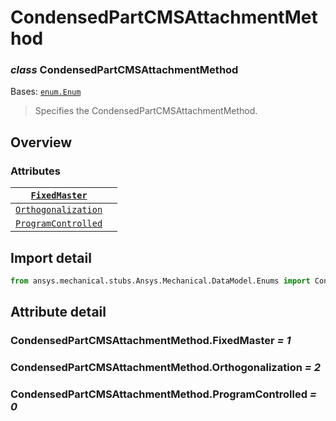 # CondensedPartCMSAttachmentMethod

### *class* CondensedPartCMSAttachmentMethod

Bases: [`enum.Enum`](https://docs.python.org/3/library/enum.html#enum.Enum)

> Specifies the CondensedPartCMSAttachmentMethod.

> <!-- !! processed by numpydoc !! -->

## Overview

### Attributes

| [`FixedMaster`](#CondensedPartCMSAttachmentMethod.FixedMaster)             |    |
|----------------------------------------------------------------------------|----|
| [`Orthogonalization`](#CondensedPartCMSAttachmentMethod.Orthogonalization) |    |
| [`ProgramControlled`](#CondensedPartCMSAttachmentMethod.ProgramControlled) |    |

## Import detail

```python
from ansys.mechanical.stubs.Ansys.Mechanical.DataModel.Enums import CondensedPartCMSAttachmentMethod
```

## Attribute detail

### CondensedPartCMSAttachmentMethod.FixedMaster *= 1*

### CondensedPartCMSAttachmentMethod.Orthogonalization *= 2*

### CondensedPartCMSAttachmentMethod.ProgramControlled *= 0*
